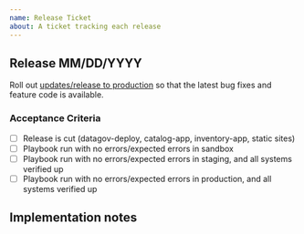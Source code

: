 ```yaml
---
name: Release Ticket
about: A ticket tracking each release
---
```

## Release MM/DD/YYYY

Roll out [updates/release to production](https://github.com/GSA/datagov-deploy/wiki/Releases) so that the latest bug fixes and feature code is available.

### Acceptance Criteria

- [ ] Release is cut (datagov-deploy, catalog-app, inventory-app, static sites)
- [ ] Playbook run with no errors/expected errors in sandbox
- [ ] Playbook run with no errors/expected errors in staging, and all systems verified up
- [ ] Playbook run with no errors/expected errors in production, and all systems verified up

## Implementation notes

<!-- Write notes of things that went poorly that should be noted for next time. Include link to release thread if appropriate. --!>
